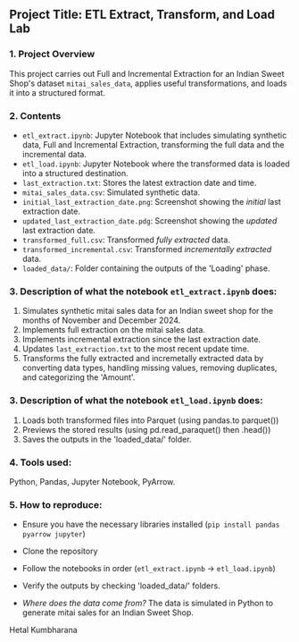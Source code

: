## Project Title: ETL Extract, Transform, and Load Lab

### 1. Project Overview

This project carries out Full and Incremental Extraction for an Indian Sweet Shop's dataset `mitai_sales_data`, applies useful transformations, and loads it into a structured format.

### 2. Contents

- `etl_extract.ipynb`: Jupyter Notebook that includes simulating synthetic data, Full and Incremental Extraction, transforming the full data and the incremental data.
- `etl_load.ipynb`: Jupyter Notebook where the transformed data is loaded into a structured destination.
- `last_extraction.txt`: Stores the latest extraction date and time.
- `mitai_sales_data.csv`: Simulated synthetic data.
- `initial_last_extraction_date.png`: Screenshot showing the *initial* last extraction date.
- `updated_last_extraction_date.pdg`: Screenshot showing the *updated* last extraction date.
- `transformed_full.csv`: Transformed *fully extracted* data.
- `transformed_incremental.csv`: Transformed *incrementally extracted* data.
- `loaded_data/`: Folder containing the outputs of the 'Loading' phase.

### 3. Description of what the notebook `etl_extract.ipynb` does:

1. Simulates synthetic mitai sales data for an Indian sweet shop for the months of November and December 2024.
2. Implements full extraction on the mitai sales data.
3. Implements incremental extraction since the last extraction date.
4. Updates `last_extraction.txt` to the most recent update time.
5. Transforms the fully extracted and incremetally extracted data by converting data types, handling missing values, removing duplicates, and categorizing the 'Amount'.

### 3. Description of what the notebook `etl_load.ipynb` does:

1. Loads both transformed files into Parquet (using pandas.to parquet())
2. Previews the stored results (using pd.read_paraquet() then .head())
3. Saves the outputs in the 'loaded_data/' folder.

### 4. Tools used:

Python, Pandas, Jupyter Notebook, PyArrow.

### 5. How to reproduce:

- Ensure you have the necessary libraries installed (`pip install pandas pyarrow jupyter`)
- Clone the repository
- Follow the notebooks in order (`etl_extract.ipynb` -> `etl_load.ipynb`)
- Verify the outputs by checking 'loaded_data/' folders.

- *Where does the data come from?* The data is simulated in Python to generate mitai sales for an Indian Sweet Shop.

Hetal Kumbharana 
